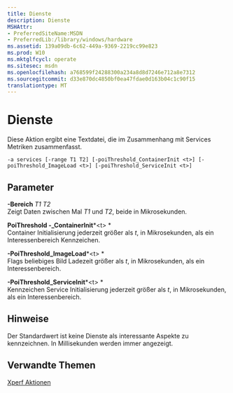 ```yaml
---
title: Dienste
description: Dienste
MSHAttr:
- PreferredSiteName:MSDN
- PreferredLib:/library/windows/hardware
ms.assetid: 139a09db-6c62-449a-9369-2219cc99e823
ms.prod: W10
ms.mktglfcycl: operate
ms.sitesec: msdn
ms.openlocfilehash: a768599f24288300a234a8d8d7246e712a8e7312
ms.sourcegitcommit: d33e870dc4850bf0ea47fdae0d163b04c1c90f15
translationtype: MT
---
```

# <a name="services"></a>Dienste


Diese Aktion ergibt eine Textdatei, die im Zusammenhang mit Services Metriken zusammenfasst.

``` syntax
-a services [-range T1 T2] [-poiThreshold_ContainerInit <t>] [-poiThreshold_ImageLoad <t>] [-poiThreshold_ServiceInit <t>]
```

## <a name="parameters"></a>Parameter


<a href="" id="-ranget1-t2"></a>**-Bereich** *T1 T2*  
Zeigt Daten zwischen Mal *T1* und *T2*, beide in Mikrosekunden.

<a href="" id="-poithreshold-containerinit-t-"></a>**PoiThreshold -\_ContainerInit***&lt;t&gt; *  
Container Initialisierung jederzeit größer als *t*, in Mikrosekunden, als ein Interessenbereich Kennzeichen.

<a href="" id="-poithreshold-imageload-t-"></a>**-PoiThreshold\_ImageLoad***&lt;t&gt; *  
Flags beliebiges Bild Ladezeit größer als *t*, in Mikrosekunden, als ein Interessenbereich.

<a href="" id="-poithreshold-serviceinit-t-"></a>**-PoiThreshold\_ServiceInit***&lt;t&gt; *  
Kennzeichen Service Initialisierung jederzeit größer als *t*, in Mikrosekunden, als ein Interessenbereich.

## <a name="remarks"></a>Hinweise


Der Standardwert ist keine Dienste als interessante Aspekte zu kennzeichnen. In Millisekunden werden immer angezeigt.

## <a name="related-topics"></a>Verwandte Themen


[Xperf Aktionen](xperf-actions.md)

 

 








